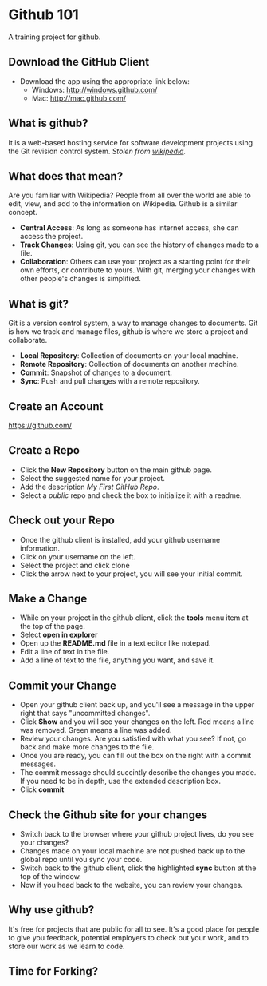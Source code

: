 Github 101
=========

A training project for github.

## Download the GitHub Client
* Download the app using the appropriate link below:
  * Windows: http://windows.github.com/
  * Mac: http://mac.github.com/
  
## What is github?
It is a web-based hosting service for software development projects using the Git revision control system. 
*Stolen from [wikipedia](http://en.wikipedia.org/wiki/GitHub).*

## What does that mean?
Are you familiar with Wikipedia? People from all over the world are able to edit, view, and add to the information on Wikipedia. Github is a similar concept.
* **Central Access**: As long as someone has internet access, she can access the project.
* **Track Changes**: Using git, you can see the history of changes made to a file.
* **Collaboration**: Others can use your project as a starting point for their own efforts, or contribute to yours. With git, merging your changes with other people's changes is simplified.

## What is git?
Git is a version control system, a way to manage changes to documents. Git is how we track and manage files, github is where we store a project and collaborate.
* **Local Repository**: Collection of documents on your local machine.
* **Remote Repository**: Collection of documents on another machine.
* **Commit**: Snapshot of changes to a document.
* **Sync**: Push and pull changes with a remote repository.

## Create an Account
https://github.com/

## Create a Repo
* Click the **New Repository** button on the main github page. 
* Select the suggested name for your project.
* Add the description *My First GitHub Repo*.
* Select a *public* repo and check the box to initialize it with a readme.

## Check out your Repo
* Once the github client is installed, add your github username information. 
* Click on your username on the left.
* Select the project and click clone
* Click the arrow next to your project, you will see your initial commit.

## Make a Change
* While on your project in the github client, click the **tools** menu item at the top of the page.
* Select **open in explorer**
* Open up the **README.md** file in a text editor like notepad.
* Edit a line of text in the file.
* Add a line of text to the file, anything you want, and save it. 

## Commit your Change
* Open your github client back up, and you'll see a message in the upper right that says "uncommitted changes".
* Click **Show** and you will see your changes on the left. Red means a line was removed. Green means a line was added.
* Review your changes. Are you satisfied with what you see? If not, go back and make more changes to the file.
* Once you are ready, you can fill out the box on the right with a commit messages.
* The commit message should succintly describe the changes you made. If you need to be in depth, use the extended description box.
* Click **commit**

## Check the Github site for your changes
* Switch back to the browser where your github project lives, do you see your changes?
* Changes made on your local machine are not pushed back up to the global repo until you sync your code.
* Switch back to the github client, click the highlighted **sync** button at the top of the window.
* Now if you head back to the website, you can review your changes.

## Why use github?
It's free for projects that are public for all to see. It's a good place for people to give you feedback, potential employers to check out your work, and to store our work as we learn to code.

## Time for Forking?